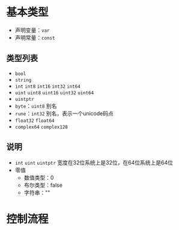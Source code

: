 # 基本类型
- 声明变量：`var`
- 声明常量：`const`

## 类型列表
- `bool`
- `string`
- `int` `int8` `int16` `int32` `int64`
- `uint` `uint8` `uint16` `uint32` `uint64`
- `uintptr`
- `byte`：`uint8` 别名
- `rune`：`int32` 别名，表示一个unicode码点
- `float32` `float64`
- `complex64` `complex128`

## 说明
- `int` `uint` `uintptr` 宽度在32位系统上是32位，在64位系统上是64位
- 零值
  - 数值类型：0
  - 布尔类型：false
  - 字符串：""

# 控制流程
